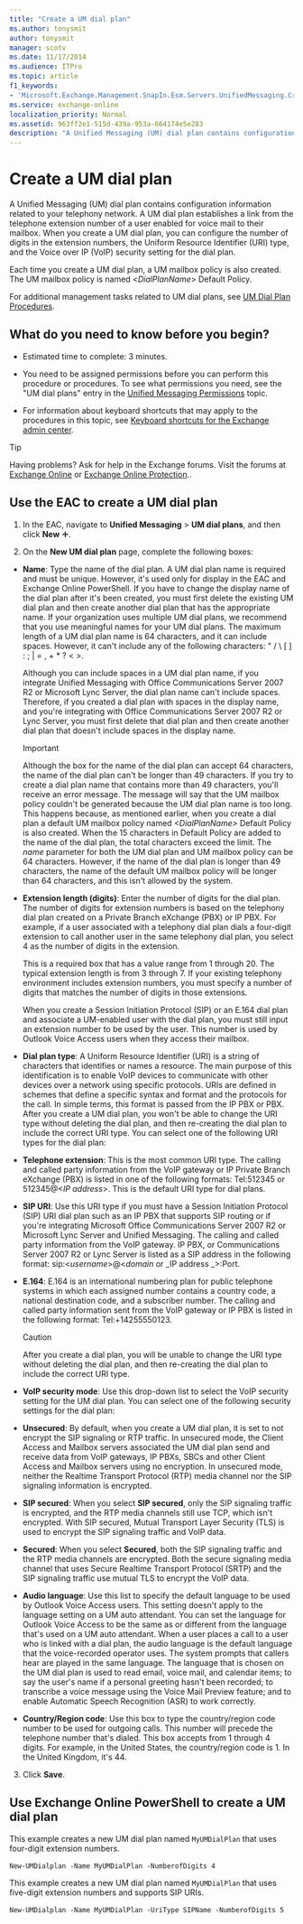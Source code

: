 ```yaml
---
title: "Create a UM dial plan"
ms.author: tonysmit
author: tonysmit
manager: scotv
ms.date: 11/17/2014
ms.audience: ITPro
ms.topic: article
f1_keywords:
- 'Microsoft.Exchange.Management.SnapIn.Esm.Servers.UnifiedMessaging.CreateUMDialPlanWizardForm.CreateUMDialPlanWizardPage'
ms.service: exchange-online
localization_priority: Normal
ms.assetid: 963ff2e1-515d-439a-953a-664174e5e283
description: "A Unified Messaging (UM) dial plan contains configuration information related to your telephony network. A UM dial plan establishes a link from the telephone extension number of a user enabled for voice mail to their mailbox. When you create a UM dial plan, you can configure the number of digits in the extension numbers, the Uniform Resource Identifier (URI) type, and the Voice over IP (VoIP) security setting for the dial plan."
---
```


# Create a UM dial plan

A Unified Messaging (UM) dial plan contains configuration information related to your telephony network. A UM dial plan establishes a link from the telephone extension number of a user enabled for voice mail to their mailbox. When you create a UM dial plan, you can configure the number of digits in the extension numbers, the Uniform Resource Identifier (URI) type, and the Voice over IP (VoIP) security setting for the dial plan.

Each time you create a UM dial plan, a UM mailbox policy is also created. The UM mailbox policy is named \<_DialPlanName_\> Default Policy.

For additional management tasks related to UM dial plans, see [UM Dial Plan Procedures](https://technet.microsoft.com/library/1bda77c8-c4e2-4ae0-a001-76ae029bf843.aspx).

## What do you need to know before you begin?

- Estimated time to complete: 3 minutes.

- You need to be assigned permissions before you can perform this procedure or procedures. To see what permissions you need, see the "UM dial plans" entry in the [Unified Messaging Permissions](https://technet.microsoft.com/library/d326c3bc-8f33-434a-bf02-a83cc26a5498.aspx) topic.

- For information about keyboard shortcuts that may apply to the procedures in this topic, see [Keyboard shortcuts for the Exchange admin center](../../accessibility/keyboard-shortcuts-in-admin-center.md).

> [!TIP]
> Having problems? Ask for help in the Exchange forums. Visit the forums at [Exchange Online](https://go.microsoft.com/fwlink/p/?linkId=267542) or [Exchange Online Protection](https://go.microsoft.com/fwlink/p/?linkId=285351)..

## Use the EAC to create a UM dial plan

1. In the EAC, navigate to **Unified Messaging** \> **UM dial plans**, and then click **New** ![Add Icon](../../media/ITPro_EAC_AddIcon.gif).

2. On the **New UM dial plan** page, complete the following boxes:

  - **Name**: Type the name of the dial plan. A UM dial plan name is required and must be unique. However, it's used only for display in the EAC and Exchange Online PowerShell. If you have to change the display name of the dial plan after it's been created, you must first delete the existing UM dial plan and then create another dial plan that has the appropriate name. If your organization uses multiple UM dial plans, we recommend that you use meaningful names for your UM dial plans. The maximum length of a UM dial plan name is 64 characters, and it can include spaces. However, it can't include any of the following characters: " / \ [ ] : ; | = , + \* ? \< \>.

    Although you can include spaces in a UM dial plan name, if you integrate Unified Messaging with Office Communications Server 2007 R2 or Microsoft Lync Server, the dial plan name can't include spaces. Therefore, if you created a dial plan with spaces in the display name, and you're integrating with Office Communications Server 2007 R2 or Lync Server, you must first delete that dial plan and then create another dial plan that doesn't include spaces in the display name.

    > [!IMPORTANT]
    > Although the box for the name of the dial plan can accept 64 characters, the name of the dial plan can't be longer than 49 characters. If you try to create a dial plan name that contains more than 49 characters, you'll receive an error message. The message will say that the UM mailbox policy couldn't be generated because the UM dial plan name is too long. This happens because, as mentioned earlier, when you create a dial plan a default UM mailbox policy named _\<DialPlanName\>_ Default Policy is also created. When the 15 characters in Default Policy are added to the name of the dial plan, the total characters exceed the limit. The _name_ parameter for both the UM dial plan and UM mailbox policy can be 64 characters. However, if the name of the dial plan is longer than 49 characters, the name of the default UM mailbox policy will be longer than 64 characters, and this isn't allowed by the system.

  - **Extension length (digits)**: Enter the number of digits for the dial plan. The number of digits for extension numbers is based on the telephony dial plan created on a Private Branch eXchange (PBX) or IP PBX. For example, if a user associated with a telephony dial plan dials a four-digit extension to call another user in the same telephony dial plan, you select 4 as the number of digits in the extension.

    This is a required box that has a value range from 1 through 20. The typical extension length is from 3 through 7. If your existing telephony environment includes extension numbers, you must specify a number of digits that matches the number of digits in those extensions.

    When you create a Session Initiation Protocol (SIP) or an E.164 dial plan and associate a UM-enabled user with the dial plan, you must still input an extension number to be used by the user. This number is used by Outlook Voice Access users when they access their mailbox.

  - **Dial plan type**: A Uniform Resource Identifier (URI) is a string of characters that identifies or names a resource. The main purpose of this identification is to enable VoIP devices to communicate with other devices over a network using specific protocols. URIs are defined in schemes that define a specific syntax and format and the protocols for the call. In simple terms, this format is passed from the IP PBX or PBX. After you create a UM dial plan, you won't be able to change the URI type without deleting the dial plan, and then re-creating the dial plan to include the correct URI type. You can select one of the following URI types for the dial plan:

  - **Telephone extension**: This is the most common URI type. The calling and called party information from the VoIP gateway or IP Private Branch eXchange (PBX) is listed in one of the following formats: Tel:512345 or 512345@\<_IP address_\>. This is the default URI type for dial plans.

  - **SIP URI**: Use this URI type if you must have a Session Initiation Protocol (SIP) URI dial plan such as an IP PBX that supports SIP routing or if you're integrating Microsoft Office Communications Server 2007 R2 or Microsoft Lync Server and Unified Messaging. The calling and called party information from the VoIP gateway. IP PBX, or Communications Server 2007 R2 or Lync Server is listed as a SIP address in the following format: sip:\<_username_\>@\<_domain_ or _IP address _\>:Port.

  - **E.164**: E.164 is an international numbering plan for public telephone systems in which each assigned number contains a country code, a national destination code, and a subscriber number. The calling and called party information sent from the VoIP gateway or IP PBX is listed in the following format: Tel:+14255550123.

    > [!CAUTION]
    > After you create a dial plan, you will be unable to change the URI type without deleting the dial plan, and then re-creating the dial plan to include the correct URI type.

  - **VoIP security mode**: Use this drop-down list to select the VoIP security setting for the UM dial plan. You can select one of the following security settings for the dial plan:

  - **Unsecured**: By default, when you create a UM dial plan, it is set to not encrypt the SIP signaling or RTP traffic. In unsecured mode, the Client Access and Mailbox servers associated the UM dial plan send and receive data from VoIP gateways, IP PBXs, SBCs and other Client Access and Mailbox servers using no encryption. In unsecured mode, neither the Realtime Transport Protocol (RTP) media channel nor the SIP signaling information is encrypted.

  - **SIP secured**: When you select **SIP secured**, only the SIP signaling traffic is encrypted, and the RTP media channels still use TCP, which isn't encrypted. With SIP secured, Mutual Transport Layer Security (TLS) is used to encrypt the SIP signaling traffic and VoIP data.

  - **Secured**: When you select **Secured**, both the SIP signaling traffic and the RTP media channels are encrypted. Both the secure signaling media channel that uses Secure Realtime Transport Protocol (SRTP) and the SIP signaling traffic use mutual TLS to encrypt the VoIP data.

  - **Audio language**: Use this list to specify the default language to be used by Outlook Voice Access users. This setting doesn't apply to the language setting on a UM auto attendant. You can set the language for Outlook Voice Access to be the same as or different from the language that's used on a UM auto attendant. When a user places a call to a user who is linked with a dial plan, the audio language is the default language that the voice-recorded operator uses. The system prompts that callers hear are played in the same language. The language that is chosen on the UM dial plan is used to read email, voice mail, and calendar items; to say the user's name if a personal greeting hasn't been recorded; to transcribe a voice message using the Voice Mail Preview feature; and to enable Automatic Speech Recognition (ASR) to work correctly.

  - **Country/Region code**: Use this box to type the country/region code number to be used for outgoing calls. This number will precede the telephone number that's dialed. This box accepts from 1 through 4 digits. For example, in the United States, the country/region code is 1. In the United Kingdom, it's 44.

3. Click **Save**.

## Use Exchange Online PowerShell to create a UM dial plan

This example creates a new UM dial plan named `MyUMDialPlan` that uses four-digit extension numbers.

```
New-UMDialplan -Name MyUMDialPlan -NumberofDigits 4
```

This example creates a new UM dial plan named `MyUMDialPlan` that uses five-digit extension numbers and supports SIP URIs.

```
New-UMDialplan -Name MyUMDialPlan -UriType SIPName -NumberofDigits 5
```


